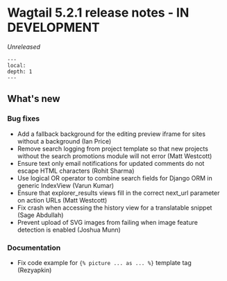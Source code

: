 # Wagtail 5.2.1 release notes - IN DEVELOPMENT

_Unreleased_

```{contents}
---
local:
depth: 1
---
```

## What's new


### Bug fixes

 * Add a fallback background for the editing preview iframe for sites without a background (Ian Price)
 * Remove search logging from project template so that new projects without the search promotions module will not error (Matt Westcott)
 * Ensure text only email notifications for updated comments do not escape HTML characters (Rohit Sharma)
 * Use logical OR operator to combine search fields for Django ORM in generic IndexView (Varun Kumar)
 * Ensure that explorer_results views fill in the correct next_url parameter on action URLs (Matt Westcott)
 * Fix crash when accessing the history view for a translatable snippet (Sage Abdullah)
 * Prevent upload of SVG images from failing when image feature detection is enabled (Joshua Munn)

### Documentation

 * Fix code example for `{% picture ... as ... %}` template tag (Rezyapkin)
